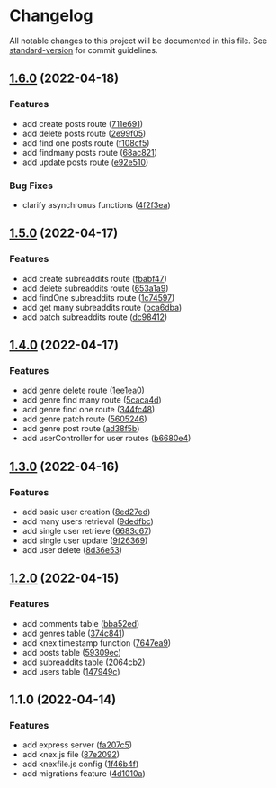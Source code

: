 # Changelog

All notable changes to this project will be documented in this file. See [standard-version](https://github.com/conventional-changelog/standard-version) for commit guidelines.

## [1.6.0](https://github.com/Jaymontojo/readdit-backend/compare/v1.5.0...v1.6.0) (2022-04-18)


### Features

* add create posts route ([711e691](https://github.com/Jaymontojo/readdit-backend/commit/711e691684dc79a676dd0f3df7627bb84a03edb3))
* add delete posts route ([2e99f05](https://github.com/Jaymontojo/readdit-backend/commit/2e99f05bf38ed809dbcfb293d9a5b4a712aeb84f))
* add find one posts route ([f108cf5](https://github.com/Jaymontojo/readdit-backend/commit/f108cf53a841bdafc07260e3219c502c649f629c))
* add findmany posts route ([68ac821](https://github.com/Jaymontojo/readdit-backend/commit/68ac82119f4d9686c6ca5648c11ff394e5c315d8))
* add update posts route ([e92e510](https://github.com/Jaymontojo/readdit-backend/commit/e92e5109da8eedf69169d266847782e3f2aa10db))


### Bug Fixes

* clarify asynchronus functions ([4f2f3ea](https://github.com/Jaymontojo/readdit-backend/commit/4f2f3ea9b76e5b5473b8802c4d3a95a62b1d20db))

## [1.5.0](https://github.com/Jaymontojo/readdit-backend/compare/v1.4.0...v1.5.0) (2022-04-17)


### Features

* add create subreaddits route ([fbabf47](https://github.com/Jaymontojo/readdit-backend/commit/fbabf47a9359d00e80a24b689e904d6fa0813ce8))
* add delete subreaddits route ([653a1a9](https://github.com/Jaymontojo/readdit-backend/commit/653a1a9ca46eaaae3b26a59e163996bdf4c78b5c))
* add findOne subreaddits route ([1c74597](https://github.com/Jaymontojo/readdit-backend/commit/1c74597ed61227fa38f8abe7d2183b15ed85ed37))
* add get many subreaddits route ([bca6dba](https://github.com/Jaymontojo/readdit-backend/commit/bca6dba18fb7ee226689b2368ce999d1bcffa012))
* add patch subreaddits route ([dc98412](https://github.com/Jaymontojo/readdit-backend/commit/dc9841283f5adf99679fb33a3810469e54d8c074))

## [1.4.0](https://github.com/Jaymontojo/readdit-backend/compare/v1.3.0...v1.4.0) (2022-04-17)


### Features

* add genre delete route ([1ee1ea0](https://github.com/Jaymontojo/readdit-backend/commit/1ee1ea007bf18d96c2fe119ed4ba13553f3ba24e))
* add genre find many  route ([5caca4d](https://github.com/Jaymontojo/readdit-backend/commit/5caca4d7457d54c1f6d373c44bd4175e23fc08fa))
* add genre find one route ([344fc48](https://github.com/Jaymontojo/readdit-backend/commit/344fc48ec44c1e366c973f6c1afee2a9b8e10c73))
* add genre patch route ([5605246](https://github.com/Jaymontojo/readdit-backend/commit/5605246351b0d0a5dbf55186850977c603570795))
* add genre post route ([ad38f5b](https://github.com/Jaymontojo/readdit-backend/commit/ad38f5b32a84ed4677d9d07d18455cea8bd5199d))
* add userController for user routes ([b6680e4](https://github.com/Jaymontojo/readdit-backend/commit/b6680e46ce1d495f8dcd1001b4f6c4ddfbc4437c))

## [1.3.0](https://github.com/Jaymontojo/readdit-backend/compare/v1.2.0...v1.3.0) (2022-04-16)


### Features

* add basic user creation ([8ed27ed](https://github.com/Jaymontojo/readdit-backend/commit/8ed27ed2279056a14166a591e2c8ddd852a35cf5))
* add many users retrieval ([9dedfbc](https://github.com/Jaymontojo/readdit-backend/commit/9dedfbc00b7018627bfdef980d01b97d1a9cbaad))
* add single user retrieve ([6683c67](https://github.com/Jaymontojo/readdit-backend/commit/6683c67835ce015bc7cf843c686669ca88ebcfe3))
* add single user update ([9f26369](https://github.com/Jaymontojo/readdit-backend/commit/9f26369c47219e48ad6c24ef73ae4dd63a236701))
* add user delete ([8d36e53](https://github.com/Jaymontojo/readdit-backend/commit/8d36e53f2c94c56f8deea88966a2a4b7069f8a4f))

## [1.2.0](https://github.com/Jaymontojo/readdit-backend/compare/v1.1.0...v1.2.0) (2022-04-15)


### Features

* add comments table ([bba52ed](https://github.com/Jaymontojo/readdit-backend/commit/bba52ed2e1fc953809e3bd984f259150e90abbe6))
* add genres table ([374c841](https://github.com/Jaymontojo/readdit-backend/commit/374c8413e5282050edd98785d650281af07c0443))
* add knex timestamp function ([7647ea9](https://github.com/Jaymontojo/readdit-backend/commit/7647ea994b6bde6d424cddf3832b51d9fb498949))
* add posts table ([59309ec](https://github.com/Jaymontojo/readdit-backend/commit/59309ec8c5c11a07e2167e9aeeeb57da04bdd32f))
* add subreaddits table ([2064cb2](https://github.com/Jaymontojo/readdit-backend/commit/2064cb2079409b8f15680ddb651ab18fec211f36))
* add users table ([147949c](https://github.com/Jaymontojo/readdit-backend/commit/147949c1a3030702b72798c0f4ce49dab68986f5))

## 1.1.0 (2022-04-14)


### Features

* add express server ([fa207c5](https://github.com/Jaymontojo/readdit-backend/commit/fa207c5c21932894fc2a6c4f7cc1c3624144ab26))
* add knex.js file ([87e2092](https://github.com/Jaymontojo/readdit-backend/commit/87e2092cff7cf60cee3b6c0717ae68c10a83b78b))
* add knexfile.js config ([1f46b4f](https://github.com/Jaymontojo/readdit-backend/commit/1f46b4fb744ee5a71d3c7ec87269d93b21bb542d))
* add migrations feature ([4d1010a](https://github.com/Jaymontojo/readdit-backend/commit/4d1010a2e064d3e63eef0bba1600d70db89ee9ab))
